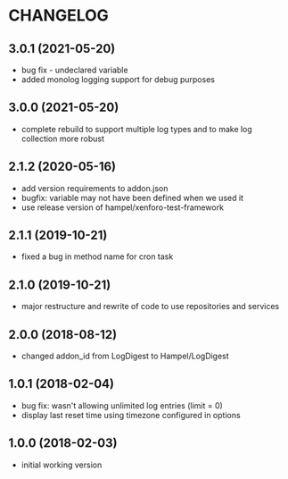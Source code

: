 CHANGELOG
=========

3.0.1 (2021-05-20)
------------------

* bug fix - undeclared variable
* added monolog logging support for debug purposes

3.0.0 (2021-05-20)
------------------

* complete rebuild to support multiple log types and to make log collection more robust

2.1.2 (2020-05-16)
------------------

* add version requirements to addon.json
* bugfix: variable may not have been defined when we used it
* use release version of hampel/xenforo-test-framework

2.1.1 (2019-10-21)
------------------

* fixed a bug in method name for cron task

2.1.0 (2019-10-21)
------------------

* major restructure and rewrite of code to use repositories and services

2.0.0 (2018-08-12)
------------------

* changed addon_id from LogDigest to Hampel/LogDigest

1.0.1 (2018-02-04)
------------------

* bug fix: wasn't allowing unlimited log entries (limit = 0)
* display last reset time using timezone configured in options

1.0.0 (2018-02-03)
------------------

* initial working version
